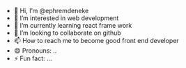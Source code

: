 - 👋 Hi, I’m @ephremdeneke
- 👀 I’m interested in web development
- 🌱 I’m currently learning react frame work
- 💞️ I’m looking to collaborate on github
- 📫 How to reach me to become good front end developer
- 😄 Pronouns: ..
- ⚡ Fun fact: ...

<!---
ephremdeneke/ephremdeneke is a ✨ special ✨ repository because its `README.md` (this file) appears on your GitHub profile.
You can click the Preview link to take a look at your changes.
--->
